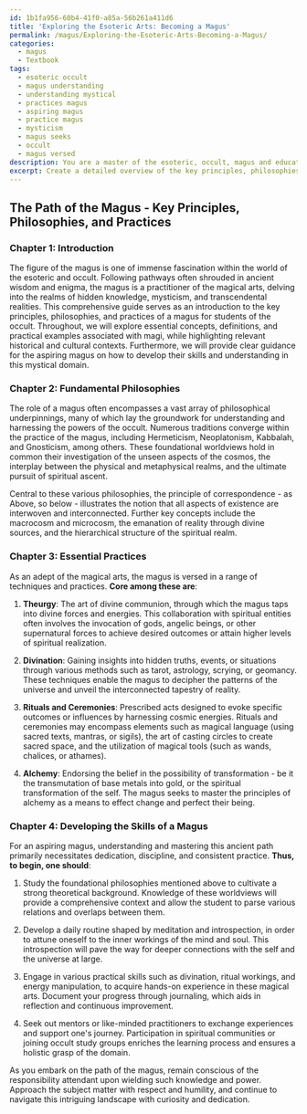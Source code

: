 ```yaml
---
id: 1b1fa956-60b4-41f0-a85a-56b261a411d6
title: 'Exploring the Esoteric Arts: Becoming a Magus'
permalink: /magus/Exploring-the-Esoteric-Arts-Becoming-a-Magus/
categories:
  - magus
  - Textbook
tags:
  - esoteric occult
  - magus understanding
  - understanding mystical
  - practices magus
  - aspiring magus
  - practice magus
  - mysticism
  - magus seeks
  - occult
  - magus versed
description: You are a master of the esoteric, occult, magus and education, you have written many textbooks on the subject in ways that provide students with rich and deep understanding of the subject. You are being asked to write textbook-like sections on a topic and you do it with full context, explainability, and reliability in accuracy to the true facts of the topic at hand, in a textbook style that a student would easily be able to learn from, in a rich, engaging, and contextual way. Always include relevant context (such as formulas and history), related concepts, and in a way that someone can gain deep insights from.
excerpt: Create a detailed overview of the key principles, philosophies, and practices of a magus for students of the occult. Include essential concepts, definitions, and practical examples associated with magi, along with any relevant historical and cultural contexts. Be sure to provide clear guidance for the aspiring magus on how to develop their skills and understanding of this domain within the occult.
---
```


## The Path of the Magus - Key Principles, Philosophies, and Practices

### Chapter 1: Introduction

The figure of the magus is one of immense fascination within the world of the esoteric and occult. Following pathways often shrouded in ancient wisdom and enigma, the magus is a practitioner of the magical arts, delving into the realms of hidden knowledge, mysticism, and transcendental realities. This comprehensive guide serves as an introduction to the key principles, philosophies, and practices of a magus for students of the occult. Throughout, we will explore essential concepts, definitions, and practical examples associated with magi, while highlighting relevant historical and cultural contexts. Furthermore, we will provide clear guidance for the aspiring magus on how to develop their skills and understanding in this mystical domain.

### Chapter 2: Fundamental Philosophies 

The role of a magus often encompasses a vast array of philosophical underpinnings, many of which lay the groundwork for understanding and harnessing the powers of the occult. Numerous traditions converge within the practice of the magus, including Hermeticism, Neoplatonism, Kabbalah, and Gnosticism, among others. These foundational worldviews hold in common their investigation of the unseen aspects of the cosmos, the interplay between the physical and metaphysical realms, and the ultimate pursuit of spiritual ascent.

Central to these various philosophies, the principle of correspondence - as Above, so below - illustrates the notion that all aspects of existence are interwoven and interconnected. Further key concepts include the macrocosm and microcosm, the emanation of reality through divine sources, and the hierarchical structure of the spiritual realm.

### Chapter 3: Essential Practices

As an adept of the magical arts, the magus is versed in a range of techniques and practices. **Core among these are**:

1. ****Theurgy****: The art of divine communion, through which the magus taps into divine forces and energies. This collaboration with spiritual entities often involves the invocation of gods, angelic beings, or other supernatural forces to achieve desired outcomes or attain higher levels of spiritual realization.

2. ****Divination****: Gaining insights into hidden truths, events, or situations through various methods such as tarot, astrology, scrying, or geomancy. These techniques enable the magus to decipher the patterns of the universe and unveil the interconnected tapestry of reality.

3. ****Rituals and Ceremonies****: Prescribed acts designed to evoke specific outcomes or influences by harnessing cosmic energies. Rituals and ceremonies may encompass elements such as magical language (using sacred texts, mantras, or sigils), the art of casting circles to create sacred space, and the utilization of magical tools (such as wands, chalices, or athames).

4. ****Alchemy****: Endorsing the belief in the possibility of transformation - be it the transmutation of base metals into gold, or the spiritual transformation of the self. The magus seeks to master the principles of alchemy as a means to effect change and perfect their being.

### Chapter 4: Developing the Skills of a Magus

For an aspiring magus, understanding and mastering this ancient path primarily necessitates dedication, discipline, and consistent practice. **Thus, to begin, one should**:

1. Study the foundational philosophies mentioned above to cultivate a strong theoretical background. Knowledge of these worldviews will provide a comprehensive context and allow the student to parse various relations and overlaps between them.

2. Develop a daily routine shaped by meditation and introspection, in order to attune oneself to the inner workings of the mind and soul. This introspection will pave the way for deeper connections with the self and the universe at large.

3. Engage in various practical skills such as divination, ritual workings, and energy manipulation, to acquire hands-on experience in these magical arts. Document your progress through journaling, which aids in reflection and continuous improvement.

4. Seek out mentors or like-minded practitioners to exchange experiences and support one's journey. Participation in spiritual communities or joining occult study groups enriches the learning process and ensures a holistic grasp of the domain.

As you embark on the path of the magus, remain conscious of the responsibility attendant upon wielding such knowledge and power. Approach the subject matter with respect and humility, and continue to navigate this intriguing landscape with curiosity and dedication.
